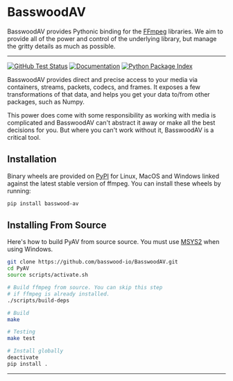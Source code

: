 # BasswoodAV

BasswoodAV provides Pythonic binding for the [FFmpeg][ffmpeg] libraries. We aim to provide all of the power and control of the underlying library, but manage the gritty details as much as possible.

---

[![GitHub Test Status][github-tests-badge]][github-tests] [![Documentation][docs-badge]][docs] [![Python Package Index][pypi-badge]][pypi]

BasswoodAV provides direct and precise access to your media via containers, streams, packets, codecs, and frames. It exposes a few transformations of that data, and helps you get your data to/from other packages, such as Numpy.

This power does come with some responsibility as working with media is complicated and BasswoodAV can't abstract it away or make all the best decisions for you. But where you can't work without it, BasswoodAV is a critical tool.


## Installation
Binary wheels are provided on [PyPI][pypi] for Linux, MacOS and Windows linked against the latest stable version of ffmpeg. You can install these wheels by running:

```bash
pip install basswood-av
```

## Installing From Source
Here's how to build PyAV from source source. You must use [MSYS2](https://www.msys2.org/) when using Windows.

```bash
git clone https://github.com/basswood-io/BasswoodAV.git
cd PyAV
source scripts/activate.sh

# Build ffmpeg from source. You can skip this step
# if ffmpeg is already installed.
./scripts/build-deps

# Build
make

# Testing
make test

# Install globally
deactivate
pip install .
```

---

[docs-badge]: https://img.shields.io/badge/docs-on%20pyav.basswood--io.com-blue.svg
[docs]: https://pyav.basswood-io.com
[pypi-badge]: https://img.shields.io/pypi/v/pyav.svg?colorB=CCB39A
[pypi]: https://pypi.org/project/basswood-av
[github-tests-badge]: https://github.com/basswood-io/BasswoodAV/workflows/tests/badge.svg
[github-tests]: https://github.com/basswood-io/BasswoodAV/actions?workflow=tests
[github]: https://github.com/basswood-io/BasswoodAV
[ffmpeg]: https://ffmpeg.org/
